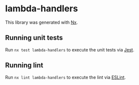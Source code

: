 # lambda-handlers

This library was generated with [Nx](https://nx.dev).

## Running unit tests

Run `nx test lambda-handlers` to execute the unit tests via [Jest](https://jestjs.io).

## Running lint

Run `nx lint lambda-handlers` to execute the lint via [ESLint](https://eslint.org/).

